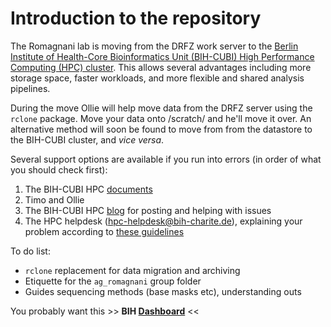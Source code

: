 # Introduction to the repository  
The Romagnani lab is moving from the DRFZ work server to the [Berlin Institute of Health-Core Bioinformatics Unit (BIH-CUBI) High Performance Computing (HPC) cluster](https://www.hpc.bihealth.org/). This allows several advantages including more storage space, faster workloads, and more flexible and shared analysis pipelines.  

During the move Ollie will help move data from the DRFZ server using the ```rclone``` package. Move your data onto /scratch/ and he'll move it over. An alternative method will soon be found to move from from the datastore to the BIH-CUBI cluster, and *vice versa*.

Several support options are available if you run into errors (in order of what you should check first):  
1. The BIH-CUBI HPC [documents](https://bihealth.github.io/bih-cluster/)  
2. Timo and Ollie  
3. The BIH-CUBI HPC [blog](https://hpc-talk.cubi.bihealth.org/) for posting and helping with issues  
4. The HPC helpdesk (hpc-helpdesk@bih-charite.de), explaining your problem according to [these guidelines](https://bihealth.github.io/bih-cluster/help/good-tickets/)  


To do list:  
- ```rclone``` replacement for data migration and archiving  
- Etiquette for the ```ag_romagnani``` group folder  
- Guides sequencing methods (base masks etc), understanding outs  

You probably want this >> **BIH [Dashboard](https://hpc-portal.cubi.bihealth.org/pun/sys/dashboard/)** <<
